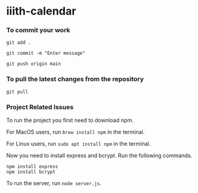 # iiith-calendar

### To commit your work
```
git add .

git commit -m "Enter message"

git push origin main
```

### To pull the latest changes from the repository
```
git pull
```


### Project Related Issues

To run the project you first need to download npm.

For MacOS users, run `brew install npm` in the terminal.

For Linux users, run `sudo apt install npm` in the terminal.

Now you need to install express and bcrypt. Run the following commands.

```
npm install express
npm install bcrypt
```

To run the server, run `node server.js`.